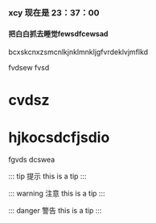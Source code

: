 <!-- # 333
## vsd

### gbfdvdfsxvvfsd

### Badge <Badge text="beta" type="warn"/> <Badge text="0.10.1+"/> -->

### xcy 现在是 23：37：00 <Badge text="beta" type="warn"/> <Badge text="0.10.1+"/>

#### 把白白抓去睡觉fewsdfcewsad

bcxskcnxzsmcnlkjnklmnkljgfvrdeklvjmflkd

fvdsew
fvsd
# cvdsz
# hjkocsdcfjsdio
fgvds
dcswea


::: tip 提示
this is a tip
:::

::: warning 注意
this is a tip
:::

::: danger 警告
this is a tip
:::